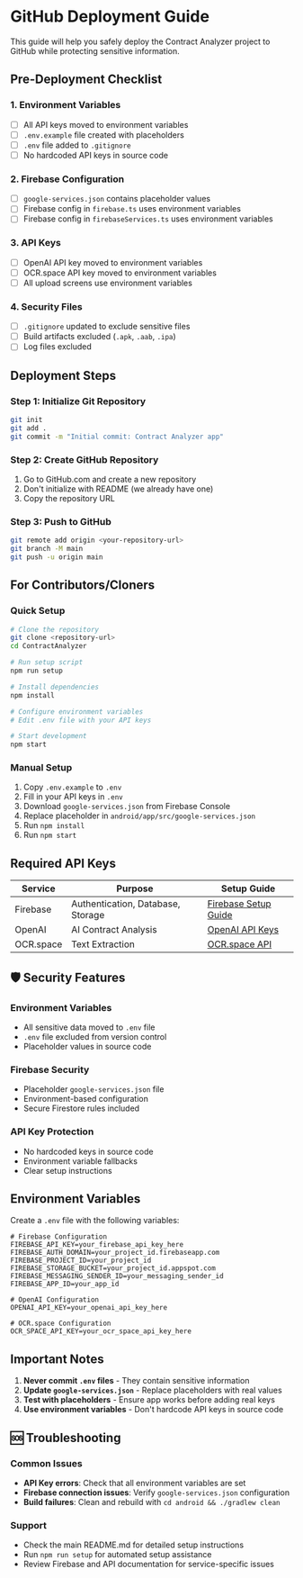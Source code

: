 # GitHub Deployment Guide

This guide will help you safely deploy the Contract Analyzer project to GitHub while protecting sensitive information.

## Pre-Deployment Checklist

### 1. Environment Variables
- [ ] All API keys moved to environment variables
- [ ] `.env.example` file created with placeholders
- [ ] `.env` file added to `.gitignore`
- [ ] No hardcoded API keys in source code

### 2. Firebase Configuration
- [ ] `google-services.json` contains placeholder values
- [ ] Firebase config in `firebase.ts` uses environment variables
- [ ] Firebase config in `firebaseServices.ts` uses environment variables

### 3. API Keys
- [ ] OpenAI API key moved to environment variables
- [ ] OCR.space API key moved to environment variables
- [ ] All upload screens use environment variables

### 4. Security Files
- [ ] `.gitignore` updated to exclude sensitive files
- [ ] Build artifacts excluded (`.apk`, `.aab`, `.ipa`)
- [ ] Log files excluded

## Deployment Steps

### Step 1: Initialize Git Repository
```bash
git init
git add .
git commit -m "Initial commit: Contract Analyzer app"
```

### Step 2: Create GitHub Repository
1. Go to GitHub.com and create a new repository
2. Don't initialize with README (we already have one)
3. Copy the repository URL

### Step 3: Push to GitHub
```bash
git remote add origin <your-repository-url>
git branch -M main
git push -u origin main
```

## For Contributors/Cloners

### Quick Setup
```bash
# Clone the repository
git clone <repository-url>
cd ContractAnalyzer

# Run setup script
npm run setup

# Install dependencies
npm install

# Configure environment variables
# Edit .env file with your API keys

# Start development
npm start
```

### Manual Setup
1. Copy `.env.example` to `.env`
2. Fill in your API keys in `.env`
3. Download `google-services.json` from Firebase Console
4. Replace placeholder in `android/app/src/google-services.json`
5. Run `npm install`
6. Run `npm start`

## Required API Keys

| Service | Purpose | Setup Guide |
|---------|---------|-------------|
| Firebase | Authentication, Database, Storage | [Firebase Setup Guide](https://firebase.google.com/docs/android/setup) |
| OpenAI | AI Contract Analysis | [OpenAI API Keys](https://platform.openai.com/api-keys) |
| OCR.space | Text Extraction | [OCR.space API](https://ocr.space/ocrapi) |

## 🛡️ Security Features

### Environment Variables
- All sensitive data moved to `.env` file
- `.env` file excluded from version control
- Placeholder values in source code

### Firebase Security
- Placeholder `google-services.json` file
- Environment-based configuration
- Secure Firestore rules included

### API Key Protection
- No hardcoded keys in source code
- Environment variable fallbacks
- Clear setup instructions

## Environment Variables

Create a `.env` file with the following variables:

```env
# Firebase Configuration
FIREBASE_API_KEY=your_firebase_api_key_here
FIREBASE_AUTH_DOMAIN=your_project_id.firebaseapp.com
FIREBASE_PROJECT_ID=your_project_id
FIREBASE_STORAGE_BUCKET=your_project_id.appspot.com
FIREBASE_MESSAGING_SENDER_ID=your_messaging_sender_id
FIREBASE_APP_ID=your_app_id

# OpenAI Configuration
OPENAI_API_KEY=your_openai_api_key_here

# OCR.space Configuration
OCR_SPACE_API_KEY=your_ocr_space_api_key_here
```

## Important Notes

1. **Never commit `.env` files** - They contain sensitive information
2. **Update `google-services.json`** - Replace placeholders with real values
3. **Test with placeholders** - Ensure app works before adding real keys
4. **Use environment variables** - Don't hardcode API keys in source code

## 🆘 Troubleshooting

### Common Issues
- **API Key errors**: Check that all environment variables are set
- **Firebase connection issues**: Verify `google-services.json` configuration
- **Build failures**: Clean and rebuild with `cd android && ./gradlew clean`

### Support
- Check the main README.md for detailed setup instructions
- Run `npm run setup` for automated setup assistance
- Review Firebase and API documentation for service-specific issues 